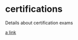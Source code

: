 # certifications
Details about certification exams

[a link](https://www.youracclaim.com/users/pratikkumarmpatel/badges)
